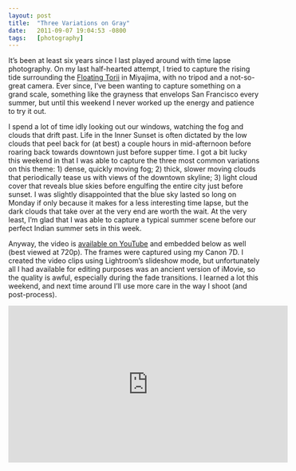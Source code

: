 ```yaml
---
layout: post
title:  "Three Variations on Gray"
date:   2011-09-07 19:04:53 -0800
tags:   [photography]
---
```

It’s been at least six years since I last played around with time
lapse photography.
On my last half-hearted attempt, I tried to capture the rising tide
surrounding the
[Floating Torii](http://www.flickr.com/photos/chrispcampbell/5505476898/in/set-72157626213627278/)
in Miyajima, with no tripod and a not-so-great camera.
Ever since, I’ve been wanting to capture something on a grand scale,
something like the grayness that envelops San Francisco every summer,
but until this weekend I never worked up the energy and patience to
try it out.

I spend a lot of time idly looking out our windows, watching the fog
and clouds that drift past.
Life in the Inner Sunset is often dictated by the low clouds that peel
back for (at best) a couple hours in mid-afternoon before roaring back
towards downtown just before supper time.
I got a bit lucky this weekend in that I was able to capture the three
most common variations on this theme: 1) dense, quickly moving fog;
2) thick, slower moving clouds that periodically tease us with views
of the downtown skyline; 3) light cloud cover that reveals blue skies
before engulfing the entire city just before sunset.
I was slightly disappointed that the blue sky lasted so long on Monday
if only because it makes for a less interesting time lapse, but the dark
clouds that take over at the very end are worth the wait.
At the very least, I’m glad that I was able to capture a typical summer
scene before our perfect Indian summer sets in this week.

Anyway, the video is
[available on YouTube](http://www.youtube.com/watch?v=sNiXUMNzqb8)
and embedded below as well (best viewed at 720p).
The frames were captured using my Canon 7D.
I created the video clips using Lightroom’s slideshow mode, but
unfortunately all I had available for editing purposes was an ancient
version of iMovie, so the quality is awful, especially during the fade
transitions. I learned a lot this weekend, and next time around I’ll
use more care in the way I shoot (and post-process).

<p>
<center>
<iframe width="560" height="315" src="https://www.youtube.com/embed/sNiXUMNzqb8" frameborder="0" allow="accelerometer; autoplay; encrypted-media; gyroscope; picture-in-picture" allowfullscreen></iframe>
</center>
</p>
